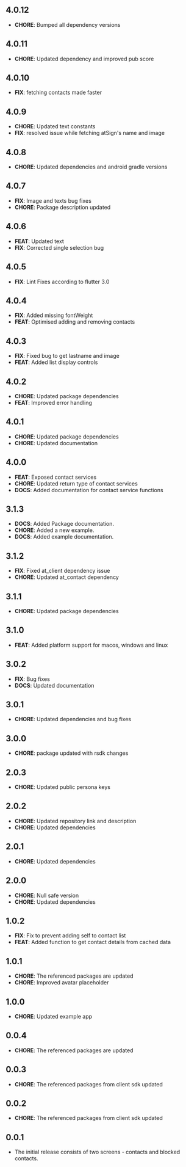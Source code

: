 ## 4.0.12

- **CHORE**: Bumped all dependency versions

## 4.0.11
- **CHORE**: Updated dependency and improved pub score

## 4.0.10
- **FIX**: fetching contacts made faster

## 4.0.9
- **CHORE**: Updated text constants
- **FIX**: resolved issue while fetching atSign's name and image

## 4.0.8
- **CHORE**: Updated dependencies and android gradle versions

## 4.0.7
- **FIX**: Image and texts bug fixes
- **CHORE**: Package description updated

## 4.0.6
- **FEAT**: Updated text
- **FIX**: Corrected single selection bug

## 4.0.5
- **FIX**: Lint Fixes according to flutter 3.0

## 4.0.4
- **FIX**: Added missing fontWeight
- **FEAT**: Optimised adding and removing contacts

## 4.0.3
- **FIX**: Fixed bug to get lastname and image
- **FEAT**: Added list display controls

## 4.0.2
- **CHORE**: Updated package dependencies
- **FEAT**: Improved error handling

## 4.0.1
- **CHORE**: Updated package dependencies
- **CHORE**: Updated documentation

## 4.0.0
- **FEAT**: Exposed contact services
- **CHORE**: Updated return type of contact services
- **DOCS**: Added documentation for contact service functions

## 3.1.3
- **DOCS**: Added Package documentation.
- **CHORE**: Added a new example.
- **DOCS**: Added example documentation.

## 3.1.2
- **FIX**: Fixed at_client dependency issue
- **CHORE**: Updated at_contact dependency

## 3.1.1
- **CHORE**: Updated package dependencies

## 3.1.0
- **FEAT**: Added platform support for macos, windows and linux

## 3.0.2
- **FIX**: Bug fixes
- **DOCS**: Updated documentation

## 3.0.1
- **CHORE**: Updated dependencies and bug fixes

## 3.0.0
- **CHORE**: package updated with rsdk changes

## 2.0.3
- **CHORE**: Updated public persona keys

## 2.0.2
- **CHORE**: Updated repository link and description
- **CHORE**: Updated dependencies

## 2.0.1
- **CHORE**: Updated dependencies

## 2.0.0
- **CHORE**: Null safe version
- **CHORE**: Updated dependencies

## 1.0.2
- **FIX**: Fix to prevent adding self to contact list
- **FEAT**: Added function to get contact details from cached data

## 1.0.1
- **CHORE**: The referenced packages are updated
- **CHORE**: Improved avatar placeholder

## 1.0.0
- **CHORE**: Updated example app

## 0.0.4
- **CHORE**: The referenced packages are updated

## 0.0.3
- **CHORE**: The referenced packages from client sdk updated

## 0.0.2
- **CHORE**: The referenced packages from client sdk updated

## 0.0.1
- The initial release consists of two screens - contacts and blocked contacts.